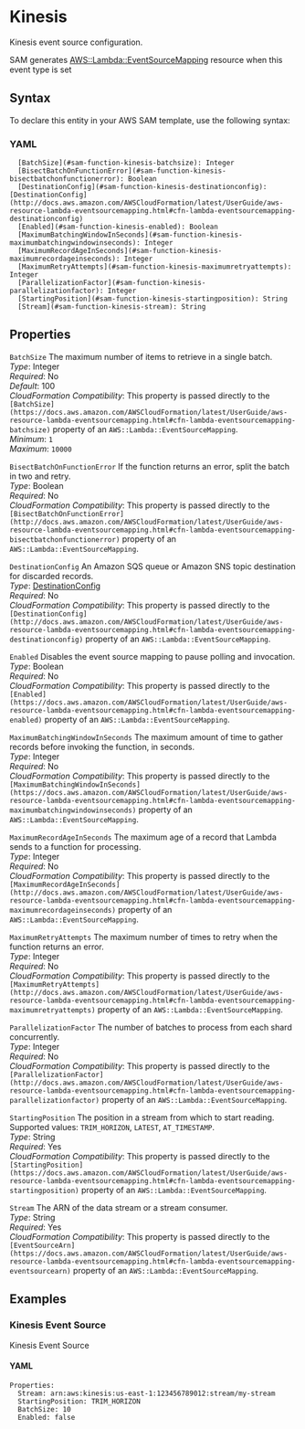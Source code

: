 # Kinesis<a name="sam-property-function-kinesis"></a>

Kinesis event source configuration\.

SAM generates [AWS::Lambda::EventSourceMapping](https://docs.aws.amazon.com/AWSCloudFormation/latest/UserGuide/aws-resource-lambda-eventsourcemapping.html) resource when this event type is set

## Syntax<a name="sam-property-function-kinesis-syntax"></a>

To declare this entity in your AWS SAM template, use the following syntax:

### YAML<a name="sam-property-function-kinesis-syntax.yaml"></a>

```
  [BatchSize](#sam-function-kinesis-batchsize): Integer
  [BisectBatchOnFunctionError](#sam-function-kinesis-bisectbatchonfunctionerror): Boolean
  [DestinationConfig](#sam-function-kinesis-destinationconfig): [DestinationConfig](http://docs.aws.amazon.com/AWSCloudFormation/latest/UserGuide/aws-resource-lambda-eventsourcemapping.html#cfn-lambda-eventsourcemapping-destinationconfig)
  [Enabled](#sam-function-kinesis-enabled): Boolean
  [MaximumBatchingWindowInSeconds](#sam-function-kinesis-maximumbatchingwindowinseconds): Integer
  [MaximumRecordAgeInSeconds](#sam-function-kinesis-maximumrecordageinseconds): Integer
  [MaximumRetryAttempts](#sam-function-kinesis-maximumretryattempts): Integer
  [ParallelizationFactor](#sam-function-kinesis-parallelizationfactor): Integer
  [StartingPosition](#sam-function-kinesis-startingposition): String
  [Stream](#sam-function-kinesis-stream): String
```

## Properties<a name="sam-property-function-kinesis-properties"></a>

 `BatchSize`   <a name="sam-function-kinesis-batchsize"></a>
The maximum number of items to retrieve in a single batch\.  
*Type*: Integer  
*Required*: No  
*Default*: 100  
*CloudFormation Compatibility*: This property is passed directly to the `[BatchSize](https://docs.aws.amazon.com/AWSCloudFormation/latest/UserGuide/aws-resource-lambda-eventsourcemapping.html#cfn-lambda-eventsourcemapping-batchsize)` property of an `AWS::Lambda::EventSourceMapping`\.  
*Minimum*: `1`  
*Maximum*: `10000`

 `BisectBatchOnFunctionError`   <a name="sam-function-kinesis-bisectbatchonfunctionerror"></a>
If the function returns an error, split the batch in two and retry\.  
*Type*: Boolean  
*Required*: No  
*CloudFormation Compatibility*: This property is passed directly to the `[BisectBatchOnFunctionError](http://docs.aws.amazon.com/AWSCloudFormation/latest/UserGuide/aws-resource-lambda-eventsourcemapping.html#cfn-lambda-eventsourcemapping-bisectbatchonfunctionerror)` property of an `AWS::Lambda::EventSourceMapping`\.

 `DestinationConfig`   <a name="sam-function-kinesis-destinationconfig"></a>
An Amazon SQS queue or Amazon SNS topic destination for discarded records\.  
*Type*: [DestinationConfig](http://docs.aws.amazon.com/AWSCloudFormation/latest/UserGuide/aws-resource-lambda-eventsourcemapping.html#cfn-lambda-eventsourcemapping-destinationconfig)  
*Required*: No  
*CloudFormation Compatibility*: This property is passed directly to the `[DestinationConfig](http://docs.aws.amazon.com/AWSCloudFormation/latest/UserGuide/aws-resource-lambda-eventsourcemapping.html#cfn-lambda-eventsourcemapping-destinationconfig)` property of an `AWS::Lambda::EventSourceMapping`\.

 `Enabled`   <a name="sam-function-kinesis-enabled"></a>
Disables the event source mapping to pause polling and invocation\.  
*Type*: Boolean  
*Required*: No  
*CloudFormation Compatibility*: This property is passed directly to the `[Enabled](https://docs.aws.amazon.com/AWSCloudFormation/latest/UserGuide/aws-resource-lambda-eventsourcemapping.html#cfn-lambda-eventsourcemapping-enabled)` property of an `AWS::Lambda::EventSourceMapping`\.

 `MaximumBatchingWindowInSeconds`   <a name="sam-function-kinesis-maximumbatchingwindowinseconds"></a>
The maximum amount of time to gather records before invoking the function, in seconds\.  
*Type*: Integer  
*Required*: No  
*CloudFormation Compatibility*: This property is passed directly to the `[MaximumBatchingWindowInSeconds](https://docs.aws.amazon.com/AWSCloudFormation/latest/UserGuide/aws-resource-lambda-eventsourcemapping.html#cfn-lambda-eventsourcemapping-maximumbatchingwindowinseconds)` property of an `AWS::Lambda::EventSourceMapping`\.

 `MaximumRecordAgeInSeconds`   <a name="sam-function-kinesis-maximumrecordageinseconds"></a>
The maximum age of a record that Lambda sends to a function for processing\.  
*Type*: Integer  
*Required*: No  
*CloudFormation Compatibility*: This property is passed directly to the `[MaximumRecordAgeInSeconds](http://docs.aws.amazon.com/AWSCloudFormation/latest/UserGuide/aws-resource-lambda-eventsourcemapping.html#cfn-lambda-eventsourcemapping-maximumrecordageinseconds)` property of an `AWS::Lambda::EventSourceMapping`\.

 `MaximumRetryAttempts`   <a name="sam-function-kinesis-maximumretryattempts"></a>
The maximum number of times to retry when the function returns an error\.  
*Type*: Integer  
*Required*: No  
*CloudFormation Compatibility*: This property is passed directly to the `[MaximumRetryAttempts](http://docs.aws.amazon.com/AWSCloudFormation/latest/UserGuide/aws-resource-lambda-eventsourcemapping.html#cfn-lambda-eventsourcemapping-maximumretryattempts)` property of an `AWS::Lambda::EventSourceMapping`\.

 `ParallelizationFactor`   <a name="sam-function-kinesis-parallelizationfactor"></a>
The number of batches to process from each shard concurrently\.  
*Type*: Integer  
*Required*: No  
*CloudFormation Compatibility*: This property is passed directly to the `[ParallelizationFactor](http://docs.aws.amazon.com/AWSCloudFormation/latest/UserGuide/aws-resource-lambda-eventsourcemapping.html#cfn-lambda-eventsourcemapping-parallelizationfactor)` property of an `AWS::Lambda::EventSourceMapping`\.

 `StartingPosition`   <a name="sam-function-kinesis-startingposition"></a>
The position in a stream from which to start reading\.  
Supported values: `TRIM_HORIZON`, `LATEST`, `AT_TIMESTAMP`\.  
*Type*: String  
*Required*: Yes  
*CloudFormation Compatibility*: This property is passed directly to the `[StartingPosition](https://docs.aws.amazon.com/AWSCloudFormation/latest/UserGuide/aws-resource-lambda-eventsourcemapping.html#cfn-lambda-eventsourcemapping-startingposition)` property of an `AWS::Lambda::EventSourceMapping`\.

 `Stream`   <a name="sam-function-kinesis-stream"></a>
The ARN of the data stream or a stream consumer\.  
*Type*: String  
*Required*: Yes  
*CloudFormation Compatibility*: This property is passed directly to the `[EventSourceArn](https://docs.aws.amazon.com/AWSCloudFormation/latest/UserGuide/aws-resource-lambda-eventsourcemapping.html#cfn-lambda-eventsourcemapping-eventsourcearn)` property of an `AWS::Lambda::EventSourceMapping`\.

## Examples<a name="sam-property-function-kinesis--examples"></a>

### Kinesis Event Source<a name="sam-property-function-kinesis--examples--kinesis-event-source"></a>

Kinesis Event Source

#### YAML<a name="sam-property-function-kinesis--examples--kinesis-event-source--yaml"></a>

```
Properties:
  Stream: arn:aws:kinesis:us-east-1:123456789012:stream/my-stream
  StartingPosition: TRIM_HORIZON
  BatchSize: 10
  Enabled: false
```